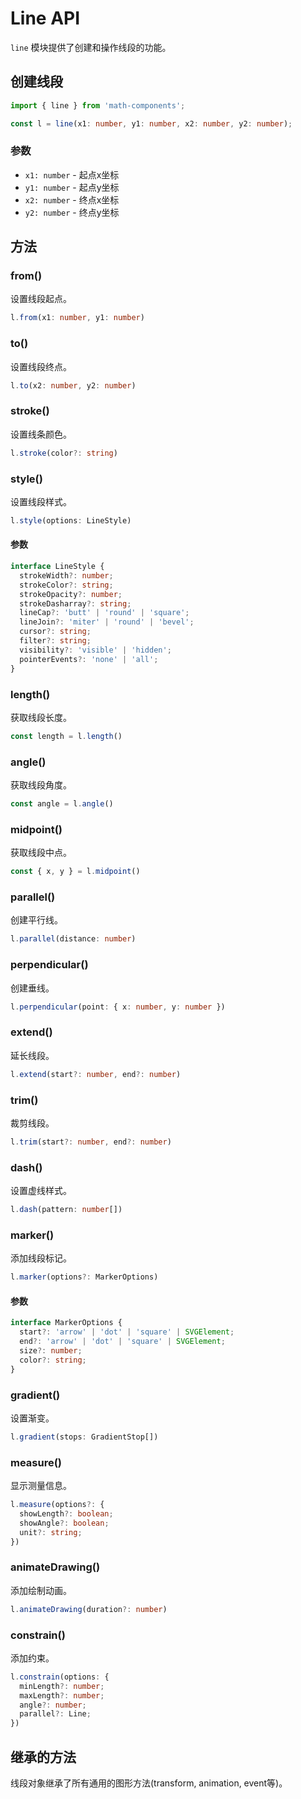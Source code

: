 # Line API

`line` 模块提供了创建和操作线段的功能。

## 创建线段

```typescript
import { line } from 'math-components';

const l = line(x1: number, y1: number, x2: number, y2: number);
```

### 参数
- `x1: number` - 起点x坐标
- `y1: number` - 起点y坐标
- `x2: number` - 终点x坐标
- `y2: number` - 终点y坐标

## 方法

### from()

设置线段起点。

```typescript
l.from(x1: number, y1: number)
```

### to()

设置线段终点。

```typescript
l.to(x2: number, y2: number)
```

### stroke()

设置线条颜色。

```typescript
l.stroke(color?: string)
```

### style()

设置线段样式。

```typescript
l.style(options: LineStyle)
```

#### 参数
```typescript
interface LineStyle {
  strokeWidth?: number;
  strokeColor?: string;
  strokeOpacity?: number;
  strokeDasharray?: string;
  lineCap?: 'butt' | 'round' | 'square';
  lineJoin?: 'miter' | 'round' | 'bevel';
  cursor?: string;
  filter?: string;
  visibility?: 'visible' | 'hidden';
  pointerEvents?: 'none' | 'all';
}
```

### length()

获取线段长度。

```typescript
const length = l.length()
```

### angle()

获取线段角度。

```typescript
const angle = l.angle()
```

### midpoint()

获取线段中点。

```typescript
const { x, y } = l.midpoint()
```

### parallel()

创建平行线。

```typescript
l.parallel(distance: number)
```

### perpendicular()

创建垂线。

```typescript
l.perpendicular(point: { x: number, y: number })
```

### extend()

延长线段。

```typescript
l.extend(start?: number, end?: number)
```

### trim()

裁剪线段。

```typescript
l.trim(start?: number, end?: number)
```

### dash()

设置虚线样式。

```typescript
l.dash(pattern: number[])
```

### marker()

添加线段标记。

```typescript
l.marker(options?: MarkerOptions)
```

#### 参数
```typescript
interface MarkerOptions {
  start?: 'arrow' | 'dot' | 'square' | SVGElement;
  end?: 'arrow' | 'dot' | 'square' | SVGElement;
  size?: number;
  color?: string;
}
```

### gradient()

设置渐变。

```typescript
l.gradient(stops: GradientStop[])
```

### measure()

显示测量信息。

```typescript
l.measure(options?: {
  showLength?: boolean;
  showAngle?: boolean;
  unit?: string;
})
```

### animateDrawing()

添加绘制动画。

```typescript
l.animateDrawing(duration?: number)
```

### constrain()

添加约束。

```typescript
l.constrain(options: {
  minLength?: number;
  maxLength?: number;
  angle?: number;
  parallel?: Line;
})
```

## 继承的方法

线段对象继承了所有通用的图形方法(transform, animation, event等)。 